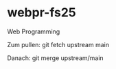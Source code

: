 # webpr-fs25
Web Programming

Zum pullen: git fetch upstream main

Danach: git merge upstream/main

